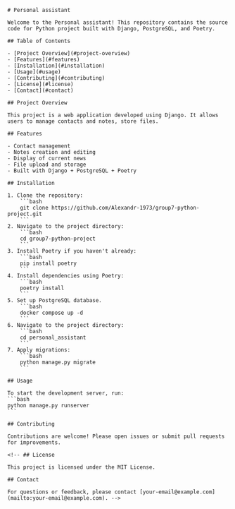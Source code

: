     # Personal assistant

    Welcome to the Personal assistant! This repository contains the source code for Python project built with Django, PostgreSQL, and Poetry.

    ## Table of Contents

    - [Project Overview](#project-overview)
    - [Features](#features)
    - [Installation](#installation)
    - [Usage](#usage)
    - [Contributing](#contributing)
    - [License](#license)
    - [Contact](#contact)

    ## Project Overview

    This project is a web application developed using Django. It allows users to manage contacts and notes, store files.

    ## Features

    - Contact management
    - Notes creation and editing
    - Display of current news
    - File upload and storage
    - Built with Django + PostgreSQL + Poetry

    ## Installation

    1. Clone the repository:
        ```bash
        git clone https://github.com/Alexandr-1973/group7-python-project.git
        ```
    2. Navigate to the project directory:
        ```bash
        cd group7-python-project
        ```
    3. Install Poetry if you haven't already:
        ```bash
        pip install poetry
        ```
    4. Install dependencies using Poetry:
        ```bash
        poetry install
        ```
    5. Set up PostgreSQL database.
        ```bash
        docker compose up -d
        ```
    6. Navigate to the project directory:
        ```bash
        cd personal_assistant
        ```
    7. Apply migrations:
        ```bash
        python manage.py migrate
        ```

    ## Usage

    To start the development server, run:
    ```bash
    python manage.py runserver
    ```

    ## Contributing

    Contributions are welcome! Please open issues or submit pull requests for improvements.

    <!-- ## License

    This project is licensed under the MIT License.

    ## Contact

    For questions or feedback, please contact [your-email@example.com](mailto:your-email@example.com). -->